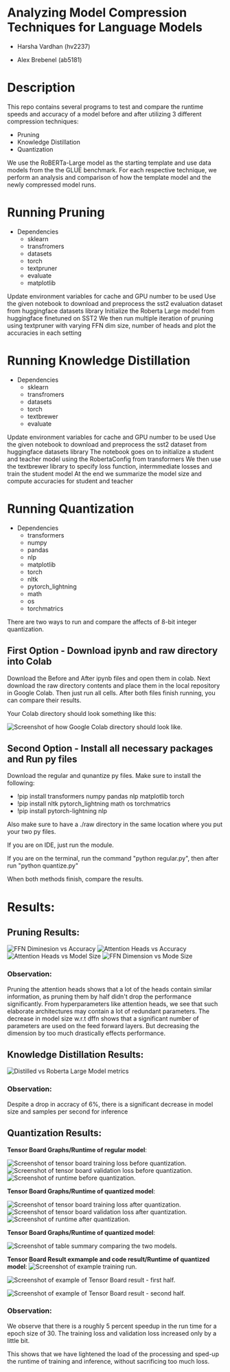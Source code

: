 
# Analyzing Model Compression Techniques for Language Models

- Harsha Vardhan (hv2237)

- Alex Brebenel (ab5181)

# Description
This repo contains several programs to test and compare the runtime speeds and accuracy of a model before and after utilizing 3 different compression techniques:
- Pruning
- Knowledge Distillation
- Quantization

We use the RoBERTa-Large model as the starting template and use data models from the the GLUE benchmark. For each respective technique, we perform an analysis and comparison of how the template model and the newly compressed model runs.


# Running Pruning
- Dependencies
  - sklearn
  - transfromers
  - datasets
  - torch
  - textpruner  
  - evaluate
  - matplotlib
  
Update environment variables for cache and GPU number to be used
Use the given notebook to download and preprocess the sst2 evaluation dataset from huggingface datasets library
Initialize the Roberta Large model from huggingface finetuned on SST2
We then run multiple iteration of pruning using textpruner with varying FFN dim size, number of heads and plot the accuracies in each setting

# Running Knowledge Distillation
- Dependencies
  - sklearn
  - transfromers
  - datasets
  - torch
  - textbrewer  
  - evaluate

 Update environment variables for cache and GPU number to be used
 Use the given notebook to download and preprocess the sst2 dataset from huggingface datasets library
 The notebook goes on to initialize a student and teacher model using the RobertaConfig from transformers
 We then use the textbrewer library to specify loss function, intermmediate losses and train the student model
 At the end we summarize the model size and compute accuracies for student and teacher 
# Running Quantization

- Dependencies
    - transformers 
    - numpy 
    - pandas 
    - nlp 
    - matplotlib 
    - torch
    - nltk 
    - pytorch_lightning
    - math 
    - os 
    - torchmatrics 

There are two ways to run and compare the affects of 8-bit integer quantization.

## First Option - Download ipynb and raw directory into Colab

Download the Before and After ipynb files and open them in colab.
Next download the raw directory contents and place them in the local repository in Google Colab.
Then just run all cells. After both files finish running, you can compare their results.

Your Colab directory should look something like this:

![Screenshot of how Google Colab directory should look like.](https://github.com/ab5181/hpc-repo/blob/main/images/Example%20Google%20Colab%20Setup.jpg)


## Second Option - Install all necessary packages and Run py files

Download the regular and qunantize py files. Make sure to install the following:

- !pip install transformers numpy pandas nlp matplotlib torch
- !pip install nltk pytorch_lightning math os torchmatrics
- !pip install pytorch-lightning nlp

Also make sure to have a ./raw directory in the same location where you put your two py files.

If you are on IDE, just run the module.

If you are on the terminal, run the command "python regular.py", then after run "python quantize.py"

When both methods finish, compare the results.


# Results:

## Pruning Results:
![FFN Diminesion vs Accuracy](https://github.com/ab5181/hpc-repo/blob/main/images/pruning1.png)
![Attention Heads vs Accuracy](https://github.com/ab5181/hpc-repo/blob/main/images/pruning2.png)
![Attention Heads vs Model Size](https://github.com/ab5181/hpc-repo/blob/main/images/pruning3.png)
![FFN Dimension vs Mode Size](https://github.com/ab5181/hpc-repo/blob/main/images/pruning4.png)
### Observation:
Pruning the attention heads shows that a lot of the heads contain similar information, as pruning them by half didn't drop the performance significantly.
From hyperparameters like attention heads, we see that such elaborate architectures may contain a lot of redundant parameters. 
The decrease in model size w.r.t dffn shows that a significant number of parameters are used on the feed forward layers. But decreasing the dimension by too much drastically effects performance. 

## Knowledge Distillation Results:
![Distilled vs Roberta Large Model metrics](https://github.com/ab5181/hpc-repo/blob/main/images/KD.png)
### Observation:
Despite a drop in accracy of 6%, there is a significant decrease in model size and samples per second for inference
## Quantization Results:



__Tensor Board Graphs/Runtime of regular model__:

![Screenshot of tensor board training loss before quantization.](https://github.com/ab5181/hpc-repo/blob/main/images/train_loss1.jpg)
![Screenshot of tensor board validation loss before quantization.](https://github.com/ab5181/hpc-repo/blob/main/images/val_loss1.jpg)
![Screenshot of runtime before quantization.](https://github.com/ab5181/hpc-repo/blob/main/images/time_before.jpg)


__Tensor Board Graphs/Runtime of quantized model__:

![Screenshot of tensor board training loss after quantization.](https://github.com/ab5181/hpc-repo/blob/main/images/train_loss2.jpg)
![Screenshot of tensor board validation loss after quantization.](https://github.com/ab5181/hpc-repo/blob/main/images/val_loss2.jpg)
![Screenshot of runtime after quantization.](https://github.com/ab5181/hpc-repo/blob/main/images/time_after.jpg)

__Tensor Board Graphs/Runtime of quantized model__:

![Screenshot of table summary comparing the two models.](https://github.com/ab5181/hpc-repo/blob/main/images/quant_table.jpg)

__Tensor Board Result exmample and code result/Runtime of quantized model__:
![Screenshot of example training run.](https://github.com/ab5181/hpc-repo/blob/main/images/Model%20Run.jpg)

![Screenshot of example of Tensor Board result - first half.](https://github.com/ab5181/hpc-repo/blob/main/images/Tensor%20Board%201.jpg)

![Screenshot of example of Tensor Board result - second half.](https://github.com/ab5181/hpc-repo/blob/main/images/Tensor%20Board%202.jpg)



### Observation:

We observe that there is a roughly 5 percent speedup in the run time for a epoch size of 30. The training loss and validation loss increased only by a little bit.

This shows that we have lightened the load of the processing and sped-up the runtime of training and inference, without sacrificing too much loss.

